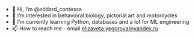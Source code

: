 - 👋 Hi, I’m @eddard_contessa
- 👀 I’m interested in behavioral biology, pictorial art and motorcycles
- 🌱 I’m currently learning Python, databases and a lot for ML engineering
- 📫 How to reach me - email elizaveta.yegorova@yandex.ru

<!---
econtess/econtess is a ✨ special ✨ repository because its `README.md` (this file) appears on your GitHub profile.
You can click the Preview link to take a look at your changes.
--->
